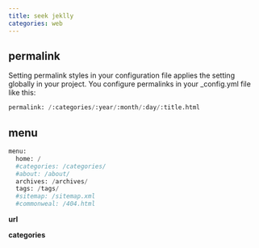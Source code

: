 ```yaml
---
title: seek jeklly
categories: web
---
```

## permalink

Setting permalink styles in your configuration file applies the setting globally in your project. You configure permalinks in your \_config.yml file like this:

```python
permalink: /:categories/:year/:month/:day/:title.html
```

## menu

```python
menu:
  home: /
  #categories: /categories/
  #about: /about/
  archives: /archives/
  tags: /tags/
  #sitemap: /sitemap.xml
  #commonweal: /404.html
```

**url**

**categories**
